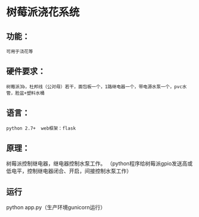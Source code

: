 # 树莓派浇花系统

## 功能：
	可用于浇花等
## 硬件要求：
	树莓派3b，杜邦线（公对母）若干，面包板一个，1路继电器一个，带电源水泵一个，pvc水管，脸盆+塑料水桶
## 语言：
	python 2.7+  web框架：flask
## 原理：
树莓派控制继电器，继电器控制水泵工作。	
	（python程序给树莓派gpio发送高或低电平，控制继电器闭合、开启，间接控制水泵工作）
## 运行
   python app.py（生产环境gunicorn运行）
